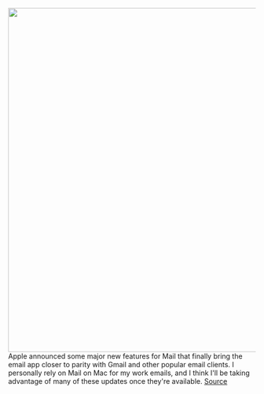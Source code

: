 <img src='https://cdn.vox-cdn.com/thumbor/63oD5g4eSsghtpRZLxv82aKF14M=/0x0:1960x1306/1200x800/filters:focal(824x497:1136x809)/cdn.vox-cdn.com/uploads/chorus_image/image/70949598/Apple_WWDC22_macOS_Ventura_Mail_schedule_reply_220606.0.jpg' width='700px' /><br/>
Apple announced some major new features for Mail that finally bring the email app closer to parity with Gmail and other popular email clients. I personally rely on Mail on Mac for my work emails, and I think I'll be taking advantage of many of these updates once they're available.
<a href='https://www.theverge.com/2022/6/6/23157188/apple-mail-gmail-undo-scheduled-send-forget-attachment'> Source <a/>